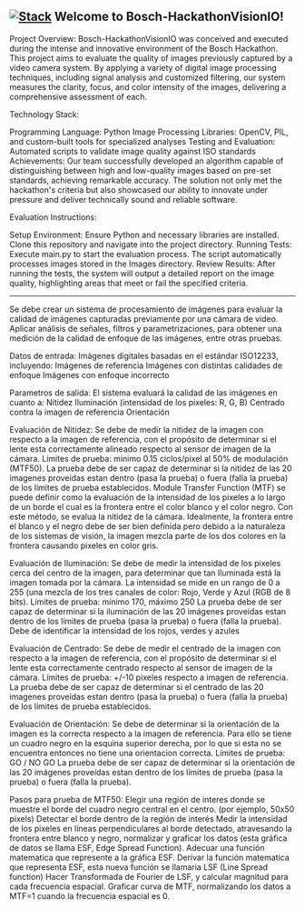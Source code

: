 ## [![Stack](https://skillicons.dev/icons?i=py)](https://skillicons.dev) Welcome to Bosch-HackathonVisionIO! 

Project Overview:
Bosch-HackathonVisionIO was conceived and executed during the intense and innovative environment of the Bosch Hackathon. This project aims to evaluate the quality of images previously captured by a video camera system. By applying a variety of digital image processing techniques, including signal analysis and customized filtering, our system measures the clarity, focus, and color intensity of the images, delivering a comprehensive assessment of each.

Technology Stack: 

Programming Language: Python
Image Processing Libraries: OpenCV, PIL, and custom-built tools for specialized analyses
Testing and Evaluation: Automated scripts to validate image quality against ISO standards
Achievements:
Our team successfully developed an algorithm capable of distinguishing between high and low-quality images based on pre-set standards, achieving remarkable accuracy. The solution not only met the hackathon's criteria but also showcased our ability to innovate under pressure and deliver technically sound and reliable software.

Evaluation Instructions:

Setup Environment: Ensure Python and necessary libraries are installed. Clone this repository and navigate into the project directory.
Running Tests: Execute main.py to start the evaluation process. The script automatically processes images stored in the Images directory.
Review Results: After running the tests, the system will output a detailed report on the image quality, highlighting areas that meet or fail the specified criteria.

--------------------------------------------------------------------------------------------------------------------------------------------------------------------------------------------------
Se debe crear un sistema de procesamiento de imágenes para evaluar la calidad de imágenes capturadas previamente por una cámara de video.
Aplicar análisis de señales, filtros y parametrizaciones, para obtener una medición de la calidad de enfoque de las imágenes, entre otras pruebas.

Datos de entrada:
    Imágenes digitales basadas en el estándar ISO12233, incluyendo:
    Imágenes de referencia
    Imágenes con distintas calidades de enfoque
    Imágenes con enfoque incorrecto

Parametros de salida:
    El sistema evaluará la calidad de las imágenes en cuanto a:
    Nitidez
    Iluminación (intensidad de los pixeles: R, G, B)
    Centrado contra la imagen de referencia
    Orientación

Evaluación de Nitidez:
    Se debe de medir la nitidez de la imagen con respecto a la imagen de referencia, con el propósito de determinar si el lente esta correctamente alineado respecto al sensor de imagen de la cámara.
    Límites de prueba: minimo 0.15 ciclos/pixel al 50% de modulación (MTF50).
    La prueba debe de ser capaz de determinar si la nitidez de las 20 imagenes proveídas estan dentro (pasa la prueba) o fuera (falla la prueba) de los límites de prueba establecidos.
    Module Transfer Function (MTF) se puede definir como la evaluación  de la intensidad de los pixeles a lo largo de un borde el cual es la frontera entre el color blanco y el color negro.
    Con este método, se evalua la nitidez de la cámara. Idealmente, la frontera entre el blanco y el negro debe de ser bien definida pero debido a la naturaleza de los sistemas de visión, la imagen mezcla parte de los dos colores en la frontera causando pixeles en color gris.

Evaluación de Iluminación:
    Se debe de medir la intensidad de los pixeles cerca del centro de la imagen, para determinar que tan Iluminada está la imagen tomada por la cámara. La intensidad se mide en un rango de 0 a 255 (una mezcla de los tres canales de color: Rojo, Verde y Azul (RGB de 8 bits).
    Límites de prueba: mínimo 170, máximo 250
    La prueba debe de ser capaz de determinar si la iluminación de las 20 imágenes proveídas estan dentro de los límites de prueba (pasa la prueba) o fuera (falla la prueba).
    Debe de identificar la intensidad de los rojos, verdes y azules

Evaluación de Centrado:
    Se debe de medir el centrado de la imagen con respecto a la imagen de referencia, con el propósito de determinar si el lente esta correctamente centrado respecto al sensor de imagen de la cámara.
    Límites de prueba: +/-10 pixeles respecto a imagen de referencia.
    La prueba debe de ser capaz de determinar si el centrado de las 20 imagenes proveídas estan dentro (pasa la prueba) o fuera (falla la prueba) de los límites de prueba establecidos.

Evaluación de Orientación:
    Se debe de determinar si la orientación de la imagen es la correcta respecto a la imagen de referencia. Para ello se tiene un cuadro negro en la esquina superior derecha, por lo que si esta no se encuentra entonces no tiene una orientacion correcta.
    Límites de prueba: GO / NO GO
    La prueba debe de ser capaz de determinar si la orientación de las 20 imágenes proveídas estan dentro de los límites de prueba (pasa la prueba) o fuera (falla la prueba).

Pasos para prueba de MTF50:
    Elegir una región de interes donde se muestre el borde del cuadro negro central en el centro. (por ejemplo, 50x50 pixels)
    Detectar el borde dentro de la región de interés
    Medir la intensidad de los pixeles en líneas perpendiculares al borde detectado, atravesando la frontera entre blanco y negro, normalizar y graficar los datos (esta gráfica de datos se llama ESF, Edge Spread Function).
    Adecuar una función matematica que represente a la gráfica ESF.
    Derivar la función matematica que representa ESF, esta nueva función se llamaria LSF (Line Spread function)
    Hacer Transformada de Fourier de LSF, y calcular magnitud para cada frecuencia espacial.
    Graficar curva de MTF, normalizando los datos a MTF=1 cuando la frecuencia espacial es 0.
